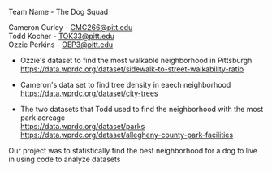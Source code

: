 Team Name - The Dog Squad

Cameron Curley - CMC266@pitt.edu <br>
Todd Kocher - TOK33@pitt.edu <br>
Ozzie Perkins - OEP3@pitt.edu

- Ozzie's dataset to find the most walkable neighborhood in Pittsburgh <br>
https://data.wprdc.org/dataset/sidewalk-to-street-walkability-ratio 

- Cameron's data set to find tree density in eaech neighborhood <br>
https://data.wprdc.org/dataset/city-trees

- The two datasets that Todd used to find the neighborhood with the most park acreage <br>
https://data.wprdc.org/dataset/parks <br>
https://data.wprdc.org/dataset/allegheny-county-park-facilities
 
 
Our project was to statistically find the best neighborhood for a dog to live in using code to analyze datasets
